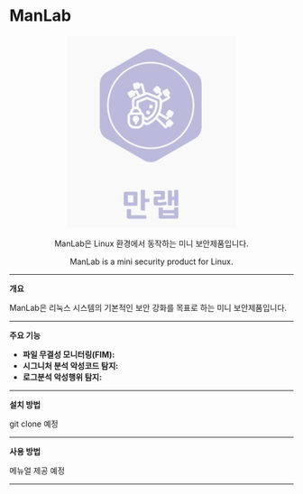 # ManLab

<p align="center">
  <img src="로고.jpg" alt="ManLab 로고" width="300">
</p>

<p align="center">
  ManLab은 Linux 환경에서 동작하는 미니 보안제품입니다.
</p>
<p align="center">
  ManLab is a mini security product for Linux.
</p>

---

**개요**

ManLab은 리눅스 시스템의 기본적인 보안 강화를 목표로 하는 미니 보안제품입니다.

---

**주요 기능**

* **파일 무결성 모니터링(FIM):**
* **시그니처 분석 악성코드 탐지:**
* **로그분석 악성행위 탐지:**

---

**설치 방법**

git clone 예정

---

**사용 방법**

메뉴얼 제공 예정

---
